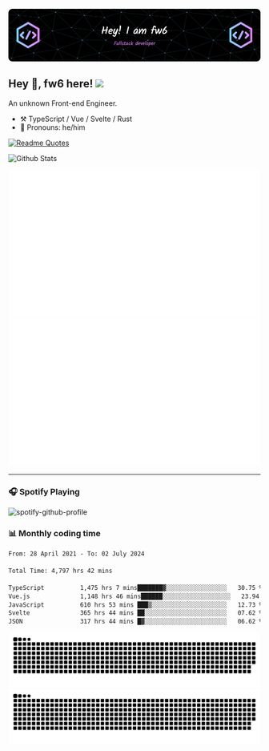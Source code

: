 ![Header](github-header-image.png)

## Hey 👋, fw6 here! <img src="https://github.githubassets.com/images/mona-whisper.gif" height="24" />


An unknown Front-end Engineer.

-   :hammer_and_pick: TypeScript / Vue / Svelte / Rust
-   :man: Pronouns: he/him


[![Readme Quotes](https://quotes-github-readme.vercel.app/api?type=horizontal&theme=algolia)](https://github.com/piyushsuthar/github-readme-quotes)



![Github Stats](https://github-readme-stats.vercel.app/api?username=fw6&bg_color=30,e96443,904e95&title_color=fff&text_color=fff)

![](https://raw.githubusercontent.com/fw6/github-stats-transparent/output/generated/overview.svg)
![](https://raw.githubusercontent.com/fw6/github-stats-transparent/output/generated/languages.svg)


---

### 🎧 Spotify Playing

<!-- ![spotify-github-profile](/img/default.svg) -->

![spotify-github-profile](https://spotify-github-profile.vercel.app/api/view.svg?uid=r6wn4hdvypv0lkzyrj0e0pjct&cover_image=true&theme=default&show_offline=true&background_color=9a10ad&interchange=true&bar_color_cover=true)



### :bar_chart: Monthly coding time 

<!--START_SECTION:waka-->

```txt
From: 28 April 2021 - To: 02 July 2024

Total Time: 4,797 hrs 42 mins

TypeScript          1,475 hrs 7 mins███████▓░░░░░░░░░░░░░░░░░   30.75 %
Vue.js              1,148 hrs 46 mins██████░░░░░░░░░░░░░░░░░░░   23.94 %
JavaScript          610 hrs 53 mins ███▒░░░░░░░░░░░░░░░░░░░░░   12.73 %
Svelte              365 hrs 44 mins ██░░░░░░░░░░░░░░░░░░░░░░░   07.62 %
JSON                317 hrs 44 mins █▓░░░░░░░░░░░░░░░░░░░░░░░   06.62 %
```

<!--END_SECTION:waka-->




![github contribution grid snake animation](https://raw.githubusercontent.com/platane/platane/output/github-contribution-grid-snake-dark.svg#gh-dark-mode-only)![github contribution grid snake animation](https://raw.githubusercontent.com/platane/platane/output/github-contribution-grid-snake.svg#gh-light-mode-only)
